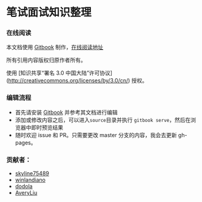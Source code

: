 笔试面试知识整理
=============

### 在线阅读

本文档使用 [Gitbook](https://github.com/GitbookIO/gitbook) 制作，[在线阅读地址](http://hit-alibaba.github.io/interview/index.html)

所有引用内容版权归原作者所有。

使用 [知识共享“署名 3.0 中国大陆”许可协议] (http://creativecommons.org/licenses/by/3.0/cn/) 授权。

### 编辑流程

* 首先请安装 [Gitbook](https://github.com/GitbookIO/gitbook) 并参考其文档进行编辑
* 添加或修改内容之后，可以进入`source`目录并执行 `gitbook serve`，然后在浏览器中即时预览结果
* 随时欢迎 issue 和 PR。只需要更改 master 分支的内容，我会去更新 gh-pages。
 
### 贡献者：

* [skyline75489](https://github.com/skyline75489)
* [winlandiano](https://github.com/winlandiano)
* [dodola](https://github.com/dodola)
* [AveryLiu](https://github.com/AveryLiu)


